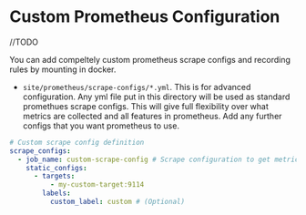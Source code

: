 # Custom Prometheus Configuration
//TODO

You can add compeltely custom prometheus scrape configs and recording rules by mounting in docker.



- `site/prometheus/scrape-configs/*.yml`. This is for advanced configuration. Any yml file put in this directory will be used as standard promethues scrape configs. This will give full flexibility over what metrics are collected and all features in prometheus. Add any further configs that you want prometheus to use.

```yaml
# Custom scrape config definition
scrape_configs:
  - job_name: custom-scrape-config # Scrape configuration to get metrics from elasticsearch, eg index size.
    static_configs:
      - targets:
          - my-custom-target:9114
        labels:
          custom_label: custom # (Optional)
```